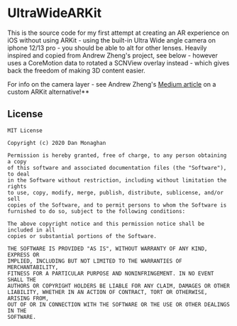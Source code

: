 # UltraWideARKit
This is the source code for my first attempt at creating an AR experience on iOS without using ARKit - using the built-in Ultra Wide angle camera on iphone 12/13 pro - you should be able to alt for other lenses. Heavily inspired and copied from Andrew Zheng's project, see below - however uses a CoreMotion data to rotated a SCNView overlay instead - which gives back the freedom of making 3D content easier.

For info on the camera layer - see Andrew Zheng's [Medium article](https://betterprogramming.pub/a-custom-alternative-to-arkit-c07961a38d2a?source=friends_link&sk=ed0c89157da6520e60179f07cb40f911) on a custom ARKit alternative!**


## License
```
MIT License

Copyright (c) 2020 Dan Monaghan

Permission is hereby granted, free of charge, to any person obtaining a copy
of this software and associated documentation files (the "Software"), to deal
in the Software without restriction, including without limitation the rights
to use, copy, modify, merge, publish, distribute, sublicense, and/or sell
copies of the Software, and to permit persons to whom the Software is
furnished to do so, subject to the following conditions:

The above copyright notice and this permission notice shall be included in all
copies or substantial portions of the Software.

THE SOFTWARE IS PROVIDED "AS IS", WITHOUT WARRANTY OF ANY KIND, EXPRESS OR
IMPLIED, INCLUDING BUT NOT LIMITED TO THE WARRANTIES OF MERCHANTABILITY,
FITNESS FOR A PARTICULAR PURPOSE AND NONINFRINGEMENT. IN NO EVENT SHALL THE
AUTHORS OR COPYRIGHT HOLDERS BE LIABLE FOR ANY CLAIM, DAMAGES OR OTHER
LIABILITY, WHETHER IN AN ACTION OF CONTRACT, TORT OR OTHERWISE, ARISING FROM,
OUT OF OR IN CONNECTION WITH THE SOFTWARE OR THE USE OR OTHER DEALINGS IN THE
SOFTWARE.
```
